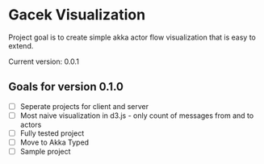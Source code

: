 # Gacek Visualization

Project goal is to create simple akka actor flow visualization that is easy to extend.

Current version: 0.0.1

## Goals for version 0.1.0

- [ ] Seperate projects for client and server
- [ ] Most naive visualization in d3.js - only count of messages from and to actors
- [ ] Fully tested project 
- [ ] Move to Akka Typed
- [ ] Sample project
